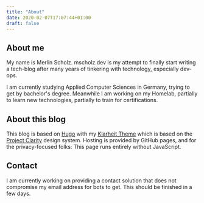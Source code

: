 ```yaml
---
title: "About"
date: 2020-02-07T17:07:44+01:00
draft: false
---
```



## About me

My name is Merlin Scholz. mscholz.dev is my attempt to finally start writing a tech-blog after many years of tinkering with technology, especially dev-ops.

I am currently studying Applied Computer Sciences in Germany, trying to get by bachelor's degree. Meanwhile I am working on my Homelab, partially to learn new technologies, partially to train for certifications.

## About this blog

This blog is based on [Hugo](https://gohugo.io/) with my [Klarheit Theme](https://github.com/m-scholz/klarheit) which is based on the [Project Clarity](https://clarity.design) design system. Hosting is provided by GitHub pages, and for the privacy-focused folks: This page runs entirely without JavaScript.

## Contact

I am currently working on providing a contact solution that does not compromise my email address for bots to get. This should be finished in a few days.
